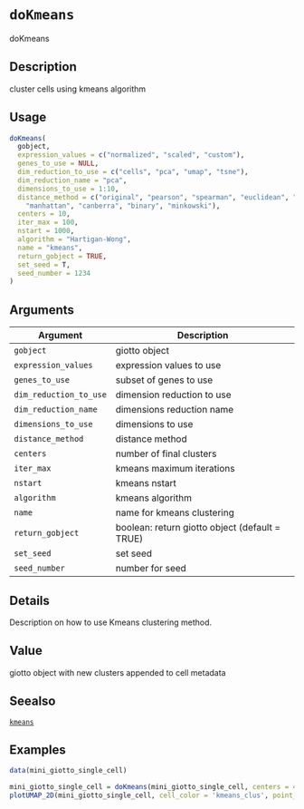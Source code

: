 # `doKmeans`

doKmeans


## Description

cluster cells using kmeans algorithm


## Usage

```r
doKmeans(
  gobject,
  expression_values = c("normalized", "scaled", "custom"),
  genes_to_use = NULL,
  dim_reduction_to_use = c("cells", "pca", "umap", "tsne"),
  dim_reduction_name = "pca",
  dimensions_to_use = 1:10,
  distance_method = c("original", "pearson", "spearman", "euclidean", "maximum",
    "manhattan", "canberra", "binary", "minkowski"),
  centers = 10,
  iter_max = 100,
  nstart = 1000,
  algorithm = "Hartigan-Wong",
  name = "kmeans",
  return_gobject = TRUE,
  set_seed = T,
  seed_number = 1234
)
```


## Arguments

Argument      |Description
------------- |----------------
`gobject`     |     giotto object
`expression_values`     |     expression values to use
`genes_to_use`     |     subset of genes to use
`dim_reduction_to_use`     |     dimension reduction to use
`dim_reduction_name`     |     dimensions reduction name
`dimensions_to_use`     |     dimensions to use
`distance_method`     |     distance method
`centers`     |     number of final clusters
`iter_max`     |     kmeans maximum iterations
`nstart`     |     kmeans nstart
`algorithm`     |     kmeans algorithm
`name`     |     name for kmeans clustering
`return_gobject`     |     boolean: return giotto object (default = TRUE)
`set_seed`     |     set seed
`seed_number`     |     number for seed


## Details

Description on how to use Kmeans clustering method.


## Value

giotto object with new clusters appended to cell metadata


## Seealso

[`kmeans`](#kmeans)


## Examples

```r
data(mini_giotto_single_cell)

mini_giotto_single_cell = doKmeans(mini_giotto_single_cell, centers = 4, name = 'kmeans_clus')
plotUMAP_2D(mini_giotto_single_cell, cell_color = 'kmeans_clus', point_size = 3)
```


